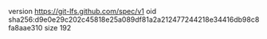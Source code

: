 version https://git-lfs.github.com/spec/v1
oid sha256:d9e0e29c202c45818e25a089df81a2a212477244218e34416db98c8fa8aae310
size 192
